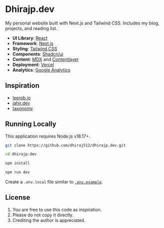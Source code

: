 # Dhirajp.dev

My personal website built with Next.js and Tailwind CSS. Includes my blog, projects, and reading list.

-   **UI Library**: [React](https://react.dev/)
-   **Framework**: [Next.js](https://nextjs.org/)
-   **Styling**: [Tailwind CSS](https://tailwindcss.com)
-   **Components**: [Shadcn/ui](https://ui.shadcn.com)
-   **Content**: [MDX](https://mdxjs.com) and [Contentlayer](https://contentlayer.dev)
-   **Deployment**: [Vercel](https://vercel.com)
-   **Analytics**: [Google Analytics](https://analytics.google.com)

## Inspiration

-   [leerob.io](https://leerob.io)
-   [jahir.dev](https://jahir.dev)
-   [taxonomy](https://tx.shadcn.com/)

## Running Locally

This application requires Node.js v18.17+.

```bash
git clone https://github.com/dhiraj512/dhirajp.dev.git

cd dhirajp.dev

npm install

npm run dev
```

Create a `.env.local` file similar to [`.env.example`](https://github.com/leerob/leerob.io/blob/main/.env.example).

## License

1. You are free to use this code as inspiration.
2. Please do not copy it directly.
3. Crediting the author is appreciated.

